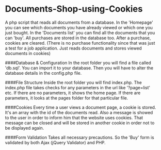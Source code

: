 Documents-Shop-using-Cookies
============================

A php script that reads all documents from a database. In the 'Homepage' you can see which documents you have already viewed or which one you just bought. In the 'Documents list' you can find all the documents that you can 'buy'. All purchases are stored in the database too. After a purchase, cookies are cleared. (There is no purchase functionality since that was just a test for a job application. Just reads documents and stores viewed documents in cookies)

####Database & Configuration
In the root folder you will find a file called 'db.sql'. You can import it to your database. Then you will have to alter the database details in the config.php file.

####File Structure
Inside the root folder you will find index.php. The index.php file takes checks for any parameters in the url like '?page=list' etc. If there are no parameters, it shows the home page. If there are parameters, it looks at the pages folder for that particular file.

####Cookies
Every time a user views a document page, a cookie is stored. It's an array with the id of the documents read. Also a message is showed to the user in order to inform him that the website uses cookies. That message can be closed and will be stored in another cookie in order not to be displayed again.

####Form Validation
Takes all necessary precautions. So the 'Buy' form is validated by both Ajax (jQuery Validator) and PHP.
